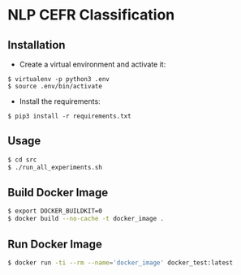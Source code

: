 # NLP CEFR Classification

## Installation

- Create a virtual environment and activate it:

```
$ virtualenv -p python3 .env
$ source .env/bin/activate
```

- Install the requirements:

```
$ pip3 install -r requirements.txt
```

## Usage

```bash
$ cd src
$ ./run_all_experiments.sh
```

## Build Docker Image

```bash
$ export DOCKER_BUILDKIT=0    
$ docker build --no-cache -t docker_image .
```

## Run Docker Image

```bash
$ docker run -ti --rm --name='docker_image' docker_test:latest
```

